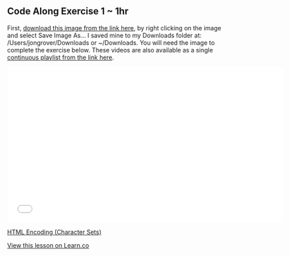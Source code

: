## Code Along Exercise 1 ~ 1hr

First, [download this image from the link here](http://jonathangrover.com/teaching/students/fe/intro-pic.jpg), by right clicking on the image and select Save Image As... I saved mine to my Downloads folder at: /Users/jongrover/Downloads or ~/Downloads. You will need the image to complete the exercise below. These videos are also available as a single [continuous playlist from the link here](https://www.youtube.com/watch?v=i61lTJ6OpDE&list=PLj148bJp5wiysyRx_Yza7VUXufTXJ-MUP).

<iframe width="640" height="360" src="//www.youtube.com/embed/i61lTJ6OpDE?list=PLj148bJp5wiysyRx_Yza7VUXufTXJ-MUP" frameborder="0" allowfullscreen></iframe>

[HTML Encoding (Character Sets)](http://www.w3schools.com/html/html_charset.asp)

<a href='https://learn.co/lessons/fe-code-along-ex-1' data-visibility='hidden'>View this lesson on Learn.co</a>
